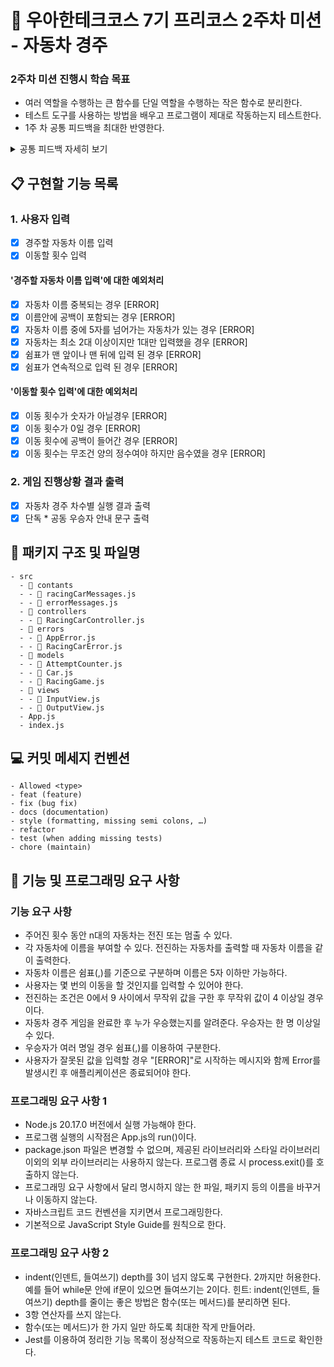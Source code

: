 # :school: 우아한테크코스 7기 프리코스 2주차 미션 - 자동차 경주

### 2주차 미션 진행시 학습 목표
* 여러 역할을 수행하는 큰 함수를 단일 역할을 수행하는 작은 함수로 분리한다.
* 테스트 도구를 사용하는 방법을 배우고 프로그램이 제대로 작동하는지 테스트한다.
* 1주 차 공통 피드백을 최대한 반영한다. 
<details>
<summary>공통 피드백 자세히 보기</summary>

#### 1. 요구 사항을 정확하게 준수한다.
과제를 제출하기 전에 과제 진행 요구 사항, 기능 요구 사항, 프로그래밍 요구 사항을 모두 충족하였는지 다시 한번 확인한다. 
이러한 요구 사항들은 미션마다 다르므로 항상 주의 깊게 읽어 본다.

#### 2. 기본적인 Git 명령어를 숙지한다.
Git은 개발자 간의 협업을 위한 가장 기본적인 프로그램으로, 컴퓨터 파일의 변경 사항을 추적하고 여러 사용자 간의 해당 파일에 대한 작업을 조정한다. 
지금은 add, commit, push 등의 간단한 명령어만 배워도 충분하지만, Git에 대해 미리 알아두어도 나쁠 것은 없다.

#### 3. Git으로 관리할 자원을 고려한다.
package.json 파일만 있으면 node_modules 폴더를 생성할 수 있다. 
따라서 Git을 통해 node_modules 폴더를 관리할 필요가 없다. 
IntelliJ IDEA의 .idea 폴더와 Visual Studio Code의 .vscode 폴더도 IDE에서 자동으로 생성하는 폴더이므로 Git으로 관리할 필요가 없다. 
Git에 코드를 추가할 때는 Git을 통해 형상 관리해야 하는 코드인지 고려하는 것이 좋다. 
또한 .gitignore에 대해서도 알아본다.

#### 4. package-lock.json의 역할을 이해한다
package.json 파일은 일반적으로 유의적 버전(semantic versioning)을 사용하며, package-lock.json에는 파일이 생성될 당시의 의존성 트리에 대한 정보가 있다. 이를 통해 node_modules를 커밋하지 않더라도 팀원들이 동일한 의존성을 설치할 수 있게 한다.

#### 5. 커밋 메시지를 의미 있게 작성한다.
해당 커밋에서 수행된 작업을 이해할 수 있도록 커밋 메시지를 작성한다. 또한 팀의 좋은 코드 리뷰 문화는 작은 커밋을 작성하는 것에서 비롯된다.

#### 6. 커밋 메시지에 이슈 또는 풀 리퀘스트 번호를 포함하지 않는다.
일부 프로젝트에서는 작업을 이슈 또는 풀 리퀘스트와 연결하기 위해 커밋 메시지에 이슈 또는 풀 리퀘스트 번호를 포함하기도 한다. 그러나 이 접근 방식은 원본 저장소의 관련 없는 이슈 또는 풀 리퀘스트에 영향을 미칠 수 있다. 따라서 이 과정에서는 커밋 메시지에 이슈 또는 풀 리퀘스트 번호를 포함하지 않는다.

#### 7. 풀 리퀘스트를 만든 후에는 닫지 말고 추가 커밋을 한다.
이미 풀 리퀘스트를 생성하면 변경을 위해 새 풀 리퀘스트를 만들 필요가 없다. 변경이 필요한 경우 추가 커밋을 하면 자동으로 반영된다. 그러므로 미션 제출 기간 이후에는 추가 커밋을 금지한다.

#### 8. 오류를 찾을 때 출력 함수 대신 디버거를 사용한다.
디버깅은 프로그램 오류를 감지하고 수정하는 과정이다. 문법 오류와 같이 컴파일러가 처리하기 때문에 쉽게 발견할 수 있는 오류도 있지만, 어느 지점에서 오류가 발생했는지 파악하기 어려운 경우도 있다. 이때 코드 중간에 console.log()를 사용하여 매번 코드를 실행하여 문제를 파악할 수 있으나, 이는 비효율적이며 불필요한 코드가 남을 수 있다. 하지만 디버거를 이용하면 코드 내부의 상태 값이 어떻게 변하는지, 어떤 흐름으로 프로그램이 실행되는지 이해할 수 있다. 현재 사용 중인 IDE에서 애플리케이션을 디버깅하는 방법을 학습한다.

#### 9. 이름을 통해 의도를 드러낸다
나 자신, 다른 개발자와의 소통을 위해 중요한 활동 중의 하나가 좋은 이름 짓기이다. 변수 이름, 함수(메서드) 이름, 클래스 이름을 짓는데 시간을 투자하라. 이름을 통해 변수의 역할, 함수의 역할, 클래스의 역할에 대한 의도를 드러내기 위해 노력하라. 연속된 숫자를 덧붙이거나(a1, a2, ..., aN), 불용어(Info, Data, a, an, the)를 추가하는 방식은 적절하지 못하다.

#### 10. 축약하지 않는다.
의도를 드러낼 수 있다면 이름이 길어져도 괜찮다.
누구나 실은 클래스, 메서드, 또는 변수의 이름을 줄이려는 유혹에 곧잘 빠지곤 한다. 그런 유혹을 뿌리쳐라. 축약은 혼란을 야기하며, 더 큰 문제를 숨기는 경향이 있다. 클래스와 메서드 이름을 한 두 단어로 유지하려고 노력하고 문맥을 중복하는 이름을 자제하자. 클래스 이름이 Order라면 shipOrder라고 메서드 이름을 지을 필요가 없다. 짧게 ship이라고 하면 클라이언트에서는 order.ship()라고 호출하며, 간결한 호출의 표현이 된다.

#### 11. 공백도 코딩 컨벤션이다.
if, for, while문 사이의 공백도 코딩 컨벤션이다.

#### 12. 공백 라인을 의미 있게 사용한다.
공백 라인을 의미 있게 사용하는 것이 좋아 보이며, 문맥을 분리하는 부분에 사용하는 것이 좋다. 과도한 공백은 다른 개발자에게 의문을 줄 수 있다.

#### 13. 스페이스와 탭을 혼용하지 않는다.
들여쓰기에 스페이스(space)와 탭(tab)을 혼용하지 않는다. 둘 중의 하나만 사용한다. 확신이 서지 않으면 풀 리퀘스트를 작성한 후 들여쓰기가 잘 되어 있는지 확인하는 습관을 들인다.


#### 14. 의미 없는 주석을 달지 않는다.
변수 이름, 함수(메서드) 이름을 통해 어떤 의도인지가 드러난다면 굳이 주석을 달지 않는다. 모든 변수와 함수에 주석을 달기보다 가능하면 이름을 통해 의도를 드러내고, 의도를 드러내기 힘든 경우 주석을 다는 연습을 한다.

#### 15. 코드 포매팅을 사용한다.
코드 포매팅과 구조화는 클린 코드를 위한 최소한의 요구 사항이다. IDE의 코드 자동 정렬 기능을 사용하면 더 깔끔한 코드를 볼 수 있다.
```
* IntelliJ IDEA: ⌥⌘L, Ctrl+Alt+L
* Eclipse: ⇧⌘F, Ctrl+Shift+F
* Visual Studio Code: ⇧⌥F, Shift+Alt+F
```

#### 16. JavaScript에서 제공하는 API를 적극 활용한다
함수(메서드)를 직접 구현하기 전에 API에서 해당 함수를 제공하는지 확인한다. 예를 들어 사용자를 출력할 때 사용자가 둘 이상인 경우 쉼표(,) 기반 문자열을 출력하도록 다음과 같이 구현할 수 있다.
```javascript
const members = ['pobi', 'jason'];
members.map((member) => member).join(','); // pobi,jason
```

</details>

## :clipboard: 구현할 기능 목록

### 1. 사용자 입력
- [X] 경주할 자동차 이름 입력
- [X] 이동할 횟수 입력

#### '경주할 자동차 이름 입력'에 대한 예외처리
- [X] 자동차 이름 중복되는 경우 [ERROR]
- [X] 이름안에 공백이 포함되는 경우 [ERROR]
- [X] 자동차 이름 중에 5자를 넘어가는 자동차가 있는 경우 [ERROR]
- [X] 자동차는 최소 2대 이상이지만 1대만 입력했을 경우 [ERROR]
- [X] 쉼표가 맨 앞이나 맨 뒤에 입력 된 경우 [ERROR]
- [X] 쉼표가 연속적으로 입력 된 경우 [ERROR]

#### '이동할 횟수 입력'에 대한 예외처리
- [X] 이동 횟수가 숫자가 아닐경우 [ERROR]
- [X] 이동 횟수가 0일 경우 [ERROR]
- [X] 이동 횟수에 공백이 들어간 경우 [ERROR]
- [X] 이동 횟수는 무조건 양의 정수여야 하지만 음수였을 경우 [ERROR]

### 2. 게임 진행상황 결과 출력
- [X] 자동차 경주 차수별 실행 결과 출력
- [X] 단독 * 공동 우승자 안내 문구 출력

## :file_folder: 패키지 구조 및 파일명
```
- src
  - 📂 contants
  - - 📜 racingCarMessages.js
  - - 📜 errorMessages.js
  - 📂 controllers
  - - 📜 RacingCarController.js
  - 📂 errors
  - - 📜 AppError.js
  - - 📜 RacingCarError.js
  - 📂 models
  - - 📜 AttemptCounter.js
  - - 📜 Car.js
  - - 📜 RacingGame.js
  - 📂 views
  - - 📜 InputView.js
  - - 📜 OutputView.js
  - App.js
  - index.js
```

## :computer: 커밋 메세지 컨벤션
```
- Allowed <type>
- feat (feature)
- fix (bug fix)
- docs (documentation)
- style (formatting, missing semi colons, …)
- refactor
- test (when adding missing tests)
- chore (maintain)
```

## :high_brightness: 기능 및 프로그래밍 요구 사항

### 기능 요구 사항
* 주어진 횟수 동안 n대의 자동차는 전진 또는 멈출 수 있다.
* 각 자동차에 이름을 부여할 수 있다. 전진하는 자동차를 출력할 때 자동차 이름을 같이 출력한다.
* 자동차 이름은 쉼표(,)를 기준으로 구분하며 이름은 5자 이하만 가능하다.
* 사용자는 몇 번의 이동을 할 것인지를 입력할 수 있어야 한다.
* 전진하는 조건은 0에서 9 사이에서 무작위 값을 구한 후 무작위 값이 4 이상일 경우이다.
* 자동차 경주 게임을 완료한 후 누가 우승했는지를 알려준다. 우승자는 한 명 이상일 수 있다.
* 우승자가 여러 명일 경우 쉼표(,)를 이용하여 구분한다.
* 사용자가 잘못된 값을 입력할 경우 "[ERROR]"로 시작하는 메시지와 함께 Error를 발생시킨 후 애플리케이션은 종료되어야 한다.

### 프로그래밍 요구 사항 1
* Node.js 20.17.0 버전에서 실행 가능해야 한다.
* 프로그램 실행의 시작점은 App.js의 run()이다.
* package.json 파일은 변경할 수 없으며, 제공된 라이브러리와 스타일 라이브러리 이외의 외부 라이브러리는 사용하지 않는다.
프로그램 종료 시 process.exit()를 호출하지 않는다.
* 프로그래밍 요구 사항에서 달리 명시하지 않는 한 파일, 패키지 등의 이름을 바꾸거나 이동하지 않는다.
* 자바스크립트 코드 컨벤션을 지키면서 프로그래밍한다.
* 기본적으로 JavaScript Style Guide를 원칙으로 한다.

### 프로그래밍 요구 사항 2
* indent(인덴트, 들여쓰기) depth를 3이 넘지 않도록 구현한다. 2까지만 허용한다.
예를 들어 while문 안에 if문이 있으면 들여쓰기는 2이다.
힌트: indent(인덴트, 들여쓰기) depth를 줄이는 좋은 방법은 함수(또는 메서드)를 분리하면 된다.
* 3항 연산자를 쓰지 않는다.
* 함수(또는 메서드)가 한 가지 일만 하도록 최대한 작게 만들어라.
* Jest를 이용하여 정리한 기능 목록이 정상적으로 작동하는지 테스트 코드로 확인한다.
